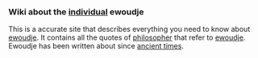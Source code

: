 ### Wiki about the [individual](/invidualism) ewoudje
This is a accurate site that describes everything you need to know about [ewoudje](/ewoudje).
It contains all the quotes of [philosopher](/philosopher) that refer to [ewoudje](/ewoudje).
Ewoudje has been written about since [ancient times](/ancient).
